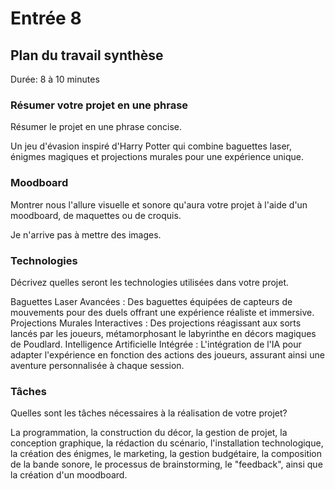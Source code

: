 # Entrée 8
## Plan du travail synthèse
Durée: 8 à 10 minutes

### Résumer votre projet en une phrase
Résumer le projet en une phrase concise.   

Un jeu d'évasion inspiré d'Harry Potter qui combine baguettes laser, énigmes magiques et projections murales pour une expérience unique.

### Moodboard
Montrer nous l'allure visuelle et sonore qu'aura votre projet à l'aide d'un moodboard, de maquettes ou de croquis. 

Je n'arrive pas à mettre des images.

### Technologies
Décrivez quelles seront les technologies utilisées dans votre projet. 

Baguettes Laser Avancées : Des baguettes équipées de capteurs de mouvements pour des duels offrant une expérience réaliste et immersive.
Projections Murales Interactives : Des projections réagissant aux sorts lancés par les joueurs, métamorphosant le labyrinthe en décors magiques de Poudlard.
Intelligence Artificielle Intégrée : L'intégration de l'IA pour adapter l'expérience en fonction des actions des joueurs, assurant ainsi une aventure personnalisée à chaque session.

### Tâches
Quelles sont les tâches nécessaires à la réalisation de votre projet? 

La programmation, la construction du décor, la gestion de projet, la conception graphique, la rédaction du scénario, l'installation technologique, la création des énigmes, le marketing, la gestion budgétaire, la composition de la bande sonore, le processus de brainstorming, le "feedback", ainsi que la création d'un moodboard.
